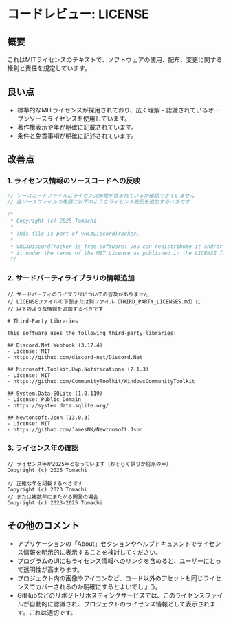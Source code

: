 # コードレビュー: LICENSE

## 概要

これはMITライセンスのテキストで、ソフトウェアの使用、配布、変更に関する権利と責任を規定しています。

## 良い点

- 標準的なMITライセンスが採用されており、広く理解・認識されているオープンソースライセンスを使用しています。
- 著作権表示や年が明確に記載されています。
- 条件と免責事項が明確に記述されています。

## 改善点

### 1. ライセンス情報のソースコードへの反映

```csharp
// ソースコードファイルにライセンス情報が含まれているか確認できていません
// 各ソースファイルの先頭に以下のようなライセンス表記を追加するべきです

/*
 * Copyright (c) 2025 Tomachi
 * 
 * This file is part of VRCXDiscordTracker.
 * 
 * VRCXDiscordTracker is free software: you can redistribute it and/or modify
 * it under the terms of the MIT License as published in the LICENSE file.
 */
```

### 2. サードパーティライブラリの情報追加

```plaintext
// サードパーティのライブラリについての言及がありません
// LICENSEファイルの下部または別ファイル（THIRD_PARTY_LICENSES.md）に
// 以下のような情報を追加するべきです

# Third-Party Libraries

This software uses the following third-party libraries:

## Discord.Net.Webhook (3.17.4)
- License: MIT
- https://github.com/discord-net/Discord.Net

## Microsoft.Toolkit.Uwp.Notifications (7.1.3)
- License: MIT
- https://github.com/CommunityToolkit/WindowsCommunityToolkit

## System.Data.SQLite (1.0.119)
- License: Public Domain
- https://system.data.sqlite.org/

## Newtonsoft.Json (13.0.3)
- License: MIT
- https://github.com/JamesNK/Newtonsoft.Json
```

### 3. ライセンス年の確認

```plaintext
// ライセンス年が2025年となっています（おそらく誤りか将来の年）
Copyright (c) 2025 Tomachi

// 正確な年を記載するべきです
Copyright (c) 2023 Tomachi
// または複数年にまたがる開発の場合
Copyright (c) 2023-2025 Tomachi
```

## その他のコメント

- アプリケーションの「About」セクションやヘルプドキュメントでライセンス情報を明示的に表示することを検討してください。
- プログラムのUIにもライセンス情報へのリンクを含めると、ユーザーにとって透明性が高まります。
- プロジェクト内の画像やアイコンなど、コード以外のアセットも同じライセンスでカバーされるのか明確にするとよいでしょう。
- GitHubなどのリポジトリホスティングサービスでは、このライセンスファイルが自動的に認識され、プロジェクトのライセンス情報として表示されます。これは適切です。
